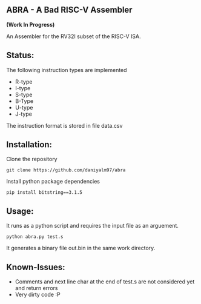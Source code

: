 ABRA - A Bad RISC-V Assembler
----------------------
**(Work In Progress)**

An Assembler for the RV32I subset of the RISC-V ISA.

Status:
------
The following instruction types are implemented
- R-type
- I-type
- S-type
- B-Type
- U-type
- J-type

The instruction format is stored in file data.csv

Installation:
------
Clone the repository

	git clone https://github.com/daniyalm97/abra

Install python package dependencies

	pip install bitstring==3.1.5

Usage:
------
It runs as a python script and requires the input file as an arguement.

	python abra.py test.s

It generates a binary file out.bin in the same work directory.

Known-Issues:
-------------
- Comments and next line char at the end of test.s are not considered yet and return errors
- Very dirty code :P

